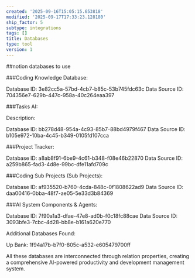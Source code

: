 ```yaml
---
created: '2025-09-16T15:05:15.653818'
modified: '2025-09-17T17:33:23.128180'
ship_factor: 5
subtype: integrations
tags: []
title: Databases
type: tool
version: 1
---
```


##notion databases to use

###Coding Knowledge Database:

Database ID: 3e82cc5a-57bd-4cb7-b85c-53b745fdc63c
Data Source ID: 704356e7-629b-447c-958a-40c264eaa397

###Tasks AI:

Description: 

Database ID: bb278d48-954a-4c93-85b7-88bd4979f467
Data Source ID: b105e972-10ba-4c45-b349-0105fd107cca

###Project Tracker:

Database ID: a8ab8f91-6be9-4c61-b348-f08e46b22870
Data Source ID: a259b865-fad3-4d8e-99bc-dfe11afd709c

###Coding Sub Projects (Sub Projects):

Database ID: af935520-b760-4cda-848c-0f1808622ad9
Data Source ID: daa00416-0bba-48f7-ae05-5e33d3b84369

###AI System Components & Agents:

Database ID: 7f90a1a3-dfae-47e8-ad0b-f0c18fc88cae
Data Source ID: 3093bfe3-7cbc-4d28-bb8e-b161a620e770


Additional Databases Found:

Up Bank: 1f94a17b-b7f0-805c-a532-e605479700ff


All these databases are interconnected through relation properties, creating a comprehensive AI-powered productivity and development management system.